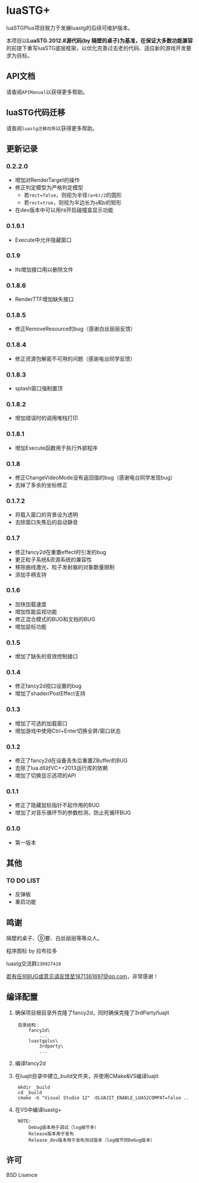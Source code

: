 # luaSTG+

luaSTGPlus项目致力于发展luastg的后续可维护版本。

本项目以**LuaSTG.2012.8源代码(by 隔壁的桌子)**为基准，在保证**大多数功能兼容**的前提下重写luaSTG底层框架，以优化完善过去老的代码、适应新的游戏开发要求为目标。

## API文档

请查阅`APIManual`以获得更多帮助。

## luaSTG代码迁移

请查阅`luastg迁移向导`以获得更多帮助。

## 更新记录

### 0.2.2.0

- 增加对RenderTarget的操作
- 修正判定模型为严格判定模型
	- 若`rect=false`，则视为半径`(a+b)/2`的圆形
	- 若`rect=true`，则视为半边长为`a`和`b`的矩形
- 在dev版本中可以用`F8`开启碰撞盒显示功能

### 0.1.9.1

- Execute中允许隐藏窗口

### 0.1.9

- lfs增加接口用以删除文件

### 0.1.8.6

- RenderTTF增加缺失接口

### 0.1.8.5

- 修正RemoveResource的bug（感谢白丝丽丽反馈）

### 0.1.8.4

- 修正资源包解密不可用的问题（感谢电台同学反馈）

### 0.1.8.3

- splash窗口强制置顶

### 0.1.8.2

- 增加错误时的调用堆栈打印

### 0.1.8.1

- 增加Execute函数用于执行外部程序

### 0.1.8

- 修正ChangeVideoMode没有返回值的bug（感谢电台同学发现bug）
- 去掉了多余的坐标修正

### 0.1.7.2

- 将载入窗口的背景设为透明
- 去除窗口失焦后的自动静音

### 0.1.7

- 修正fancy2d在重置effect时引发的bug
- 更正粒子系统&资源系统的兼容性
- 移除曲线激光、粒子发射器的对象数量限制
- 添加手柄支持

### 0.1.6

- 加快加载速度
- 增加性能监视功能
- 修正混合模式的BUG和文档的BUG
- 增加鼠标功能

### 0.1.5

- 增加了缺失的音效控制接口

### 0.1.4

- 修正fancy2d视口设置的bug
- 增加了shader/PostEffect支持

### 0.1.3

- 增加了可选的加载窗口
- 增加游戏中使用Ctrl+Enter切换全屏/窗口状态

### 0.1.2

- 修正了fancy2d在设备丢失后重置ZBuffer的BUG
- 去除了lua.dll对VC++2013运行库的依赖
- 增加了切换显示选项的API

### 0.1.1

- 修正了隐藏鼠标指针不起作用的BUG
- 增加了对音乐循环节的参数检测，防止死循环BUG

### 0.1.0

- 第一版本

## 其他

### TO DO LIST

- 反弹板
- 重启功能

## 鸣谢

隔壁的桌子、⑨要、白丝丽丽等等众人。

程序图标 by 拉布拉多

luastg交流群`230927410`

若有任何BUG或意见请反馈至1871361697@qq.com，非常感谢！

## 编译配置

1. 确保项目根目录外克隆了fancy2d，同时确保克隆了3rdParty/luajit
	
		目录结构：
			fancy2d\
				...
			luastgplus\
				3rdparty\
				...

2. 编译fancy2d

3. 在luajit目录中建立_build文件夹，并使用CMake&VS编译luajit

		mkdir _build
		cd _build
		cmake -G "Visual Studio 12" -DLUAJIT_ENABLE_LUA52COMPAT=false ..

4. 在VS中编译luastg+

		NOTE:
			Debug版本用于调试（log细节多）
			Release版本用于发布
			Release_dev版本用于发布测试版本（log细节同Debug版本）

## 许可

BSD Lisence
